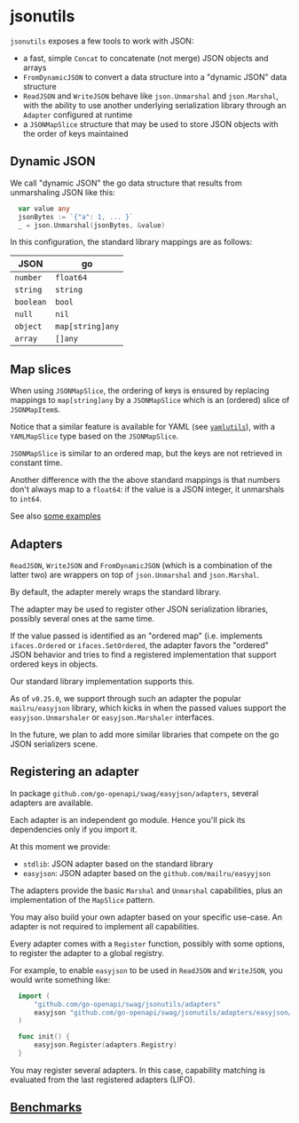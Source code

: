  # jsonutils

`jsonutils` exposes a few tools to work with JSON:

- a fast, simple `Concat` to concatenate (not merge) JSON objects and arrays
- `FromDynamicJSON` to convert a data structure into a "dynamic JSON" data structure
- `ReadJSON` and `WriteJSON` behave like `json.Unmarshal` and `json.Marshal`,
   with the ability to use another underlying serialization library through an `Adapter` 
   configured at runtime
- a `JSONMapSlice` structure that may be used to store JSON objects with the order of keys maintained

## Dynamic JSON

We call "dynamic JSON" the go data structure that results from unmarshaling JSON like this:

```go
  var value any
  jsonBytes := `{"a": 1, ... }`
  _ = json.Unmarshal(jsonBytes, &value)
```

In this configuration, the standard library mappings are as follows:

| JSON      | go               |
|-----------|------------------|
| `number`  | `float64`        |
| `string`  | `string`         |
| `boolean` | `bool`           |
| `null`    | `nil`            |
| `object`  | `map[string]any` |
| `array`   | `[]any`          |

## Map slices

When using `JSONMapSlice`, the ordering of keys is ensured by replacing
mappings to `map[string]any` by a `JSONMapSlice` which is an (ordered)
slice of `JSONMapItem`s.

Notice that a similar feature is available for YAML (see [`yamlutils`](../yamlutils)),
with a `YAMLMapSlice` type based on the `JSONMapSlice`.

`JSONMapSlice` is similar to an ordered map, but the keys are not retrieved
in constant time.

Another difference with the the above standard mappings is that numbers don't always map
to a `float64`: if the value is a JSON integer, it unmarshals to `int64`.

See also [some examples](https://pkg.go.dev/github.com/go-openapi/swag/jsonutils#pkg-examples)

## Adapters

`ReadJSON`, `WriteJSON` and `FromDynamicJSON` (which is a combination of the latter two)
are wrappers on top of `json.Unmarshal` and `json.Marshal`.

By default, the adapter merely wraps the standard library.

The adapter may be used to register other JSON serialization libraries,
possibly several ones at the same time.

If the value passed is identified as an "ordered map" (i.e. implements `ifaces.Ordered`
or `ifaces.SetOrdered`, the adapter favors the "ordered" JSON behavior and tries to
find a registered implementation that support ordered keys in objects.

Our standard library implementation supports this.

As of `v0.25.0`, we support through such an adapter the popular `mailru/easyjson`
library, which kicks in when the passed values support the `easyjson.Unmarshaler` 
or `easyjson.Marshaler` interfaces.

In the future, we plan to add more similar libraries that compete on the go JSON
serializers scene.

## Registering an adapter

In package `github.com/go-openapi/swag/easyjson/adapters`, several adapters are available.

Each adapter is an independent go module. Hence you'll pick its dependencies only if you import it.

At this moment we provide:
* `stdlib`: JSON adapter based on the standard library
* `easyjson`: JSON adapter based on the `github.com/mailru/easyyjson`

The adapters provide the basic `Marshal` and `Unmarshal` capabilities, plus an implementation
of the `MapSlice` pattern.

You may also build your own adapter based on your specific use-case. An adapter is not required to implement
all capabilities.

Every adapter comes with a `Register` function, possibly with some options, to register the adapter
to a global registry.

For example, to enable `easyjson` to be used in `ReadJSON` and `WriteJSON`, you would write something like:

```go
  import (
	  "github.com/go-openapi/swag/jsonutils/adapters"
	  easyjson "github.com/go-openapi/swag/jsonutils/adapters/easyjson/json"
  )

  func init() {
	  easyjson.Register(adapters.Registry)
  }
```

You may register several adapters. In this case, capability matching is evaluated from the last registered
adapters (LIFO).

## [Benchmarks](./adapters/testintegration/benchmarks/README.md)
